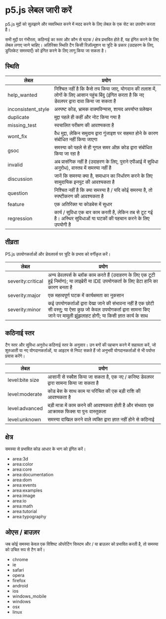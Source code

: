# p5.js लेबल जारी करें

p5.js मुद्दों को सुलझाने और व्यवस्थित करने में मदद करने के लिए लेबल के एक सेट का उपयोग करता है।

सभी मुद्दों पर गंभीरता, कठिनाई का स्तर और कौन से घटक / क्षेत्र प्रभावित होते हैं, यह इंगित करने के लिए लेबल लगाए जाने चाहिए। अतिरिक्त स्थिति टैग किसी रिज़ॉल्यूशन या त्रुटि के प्रकार (उदाहरण के लिए, डुप्लिकेट समस्याएँ) को इंगित करने के लिए लागू किया जा सकता है।

## स्थिति

लेबल | प्रयोग
------------------- | -------------
help_wanted | निश्चित नहीं है कि कैसे तय किया जाए, योगदान की तलाश में, लोगों के लिए आसान पहुंच बिंदु (इंगित करता है कि नए डेवलपर द्वारा दावा किया जा सकता है
inconsistent_style | अस्पष्ट कोड, भ्रामक वाक्यविन्यास, शायद अपर्याप्त प्रलेखन
duplicate | मुद्दा पहले ही कहीं और नोट किया गया है
missing_test | स्वचालित परीक्षण की आवश्यकता है
wont_fix | वैध मुद्दा, लेकिन समुदाय द्वारा गुंजाइश पर सहमत होने के कारण संबोधित नहीं किया जाएगा
gsoc | समस्या को पहले से ही गूगल समर ऑफ़ कोड द्वारा संबोधित किया जा रहा है
invalid| अब प्रासंगिक नहीं है (उदाहरण के लिए, पुराने एपीआई में सुविधा अनुरोध), वास्तव में समस्या नहीं है
discussion | जानें कि समस्या क्या है, समाधान का निर्धारण करने के लिए सामुदायिक इनपुट की आवश्यकता है
question | निश्चित नहीं है कि क्या समस्या है / यदि कोई समस्या है, तो स्पष्टीकरण की आवश्यकता है
feature | एक अतिरिक्त या कोडबेस में सुधार
regression | कार्य / सुविधा एक बार काम करती है, लेकिन तब से टूट गई है। अस्थिर सुविधाओं या घटकों की पहचान करने के लिए उपयोगी है


## तीव्रता
P5.js उपयोगकर्ताओं और डेवलपर्स पर त्रुटि के प्रभाव को वर्गीकृत करें।

लेबल | प्रयोग
------------------- | -------------
severity:critical | अन्य डेवलपर्स के ब्लॉक काम करते हैं (उदाहरण के लिए एक टूटी हुई निर्माण); या लाइब्रेरी या IDE उपयोगकर्ता के लिए डेटा हानि का कारण बनता है
severity:major | एक महत्वपूर्ण घटक में कार्यक्षमता का नुकसान
severity:minor | कई उपयोगकर्ताओं द्वारा देखा जाने की संभावना नहीं है एक छोटी सी वस्तु; या ऐसा कुछ जो केवल उपयोगकर्ता द्वारा सामना किए जाने पर मामूली झुंझलाहट होगी; या किसी ज्ञात कार्य के साथ

## कठिनाई स्तर
टैग स्तर और सुविधा अनुरोध कठिनाई स्तर के अनुसार। उन बगों की पहचान करने में सहायता करें, जो शुरुआती या नए योगदानकर्ताओं, या आइटम से निपट सकते हैं जो अनुभवी योगदानकर्ताओं से भी पर्याप्त प्रयास करेंगे।

लेबल | प्रयोग
------------------- | -------------
level:bite size| आसानी से स्क्वैश किया जा सकता है, एक नए / कनिष्ठ डेवलपर द्वारा सामना किया जा सकता है
level:moderate | कोड बेस के साथ काम या परिचित की एक बड़ी राशि की आवश्यकता है
level:advanced | बड़ी मात्रा में काम करने की आवश्यकता होती है और संभवतः एक आक्रामक फिक्स या पुनः वास्तुकला
level:unknown | समस्या दाखिल करने वाले व्यक्ति द्वारा ज्ञात नहीं होने से कठिनाई

## क्षेत्र
समस्या से प्रभावित कोड आधार के भाग को इंगित करें।

* area:3d
* area:color
* area:core
* area:documentation
* area:dom
* area:events
* area:examples
* area:image 
* area:io 
* area:math 
* area:tutorial 
* area:typography

## ओएस / ब्राउज़र
जब कोई समस्या केवल एक विशिष्ट ऑपरेटिंग सिस्टम और / या ब्राउज़र को प्रभावित करती है, तो समस्या को उचित रूप से टैग करें।

* chrome
* ie
* safari
* opera
* firefox
* android
* ios
* windows_mobile
* windows
* osx
* linux
